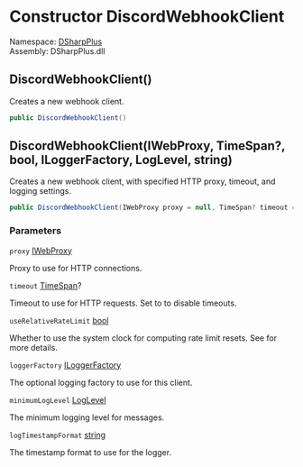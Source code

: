 # Constructor DiscordWebhookClient

Namespace: [DSharpPlus](DSharpPlus.md)  
Assembly: DSharpPlus.dll

## <a id="DSharpPlus_DiscordWebhookClient__ctor"></a>DiscordWebhookClient\(\)

Creates a new webhook client.

```csharp
public DiscordWebhookClient()
```

## <a id="DSharpPlus_DiscordWebhookClient__ctor_System_Net_IWebProxy_System_Nullable_System_TimeSpan__System_Boolean_Microsoft_Extensions_Logging_ILoggerFactory_Microsoft_Extensions_Logging_LogLevel_System_String_"></a>DiscordWebhookClient\(IWebProxy, TimeSpan?, bool, ILoggerFactory, LogLevel, string\)

Creates a new webhook client, with specified HTTP proxy, timeout, and logging settings.

```csharp
public DiscordWebhookClient(IWebProxy proxy = null, TimeSpan? timeout = null, bool useRelativeRateLimit = true, ILoggerFactory loggerFactory = null, LogLevel minimumLogLevel = LogLevel.Information, string logTimestampFormat = "yyyy-MM-dd HH:mm:ss zzz")
```

### Parameters

`proxy` [IWebProxy](https://learn.microsoft.com/dotnet/api/system.net.iwebproxy)

Proxy to use for HTTP connections.

`timeout` [TimeSpan](https://learn.microsoft.com/dotnet/api/system.timespan)?

Timeout to use for HTTP requests. Set to <xref href="System.Threading.Timeout.InfiniteTimeSpan" data-throw-if-not-resolved="false"></xref> to disable timeouts.

`useRelativeRateLimit` [bool](https://learn.microsoft.com/dotnet/api/system.boolean)

Whether to use the system clock for computing rate limit resets. See <xref href="DSharpPlus.DiscordConfiguration.UseRelativeRatelimit" data-throw-if-not-resolved="false"></xref> for more details.

`loggerFactory` [ILoggerFactory](https://learn.microsoft.com/dotnet/api/microsoft.extensions.logging.iloggerfactory)

The optional logging factory to use for this client.

`minimumLogLevel` [LogLevel](https://learn.microsoft.com/dotnet/api/microsoft.extensions.logging.loglevel)

The minimum logging level for messages.

`logTimestampFormat` [string](https://learn.microsoft.com/dotnet/api/system.string)

The timestamp format to use for the logger.

